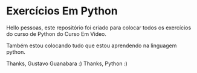 # Exercícios Em Python

Hello pessoas, este repositório foi criado para colocar todos os exercícios do curso de Python do Curso Em Video.

Também estou colocando tudo que estou aprendendo na linguagem python.

Thanks, Gustavo Guanabara :)
Thanks, Python :)
